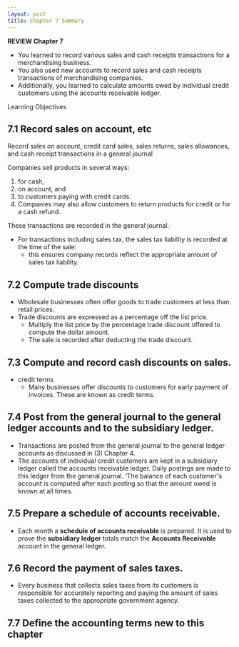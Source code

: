 ```yaml
---
layout: post
title: Chapter 7 Summary
---
```



**REVIEW Chapter 7**

- You learned to record various sales and cash receipts transactions for a merchandising business. 
- You also used new accounts to record sales and cash receipts transactions of merchandising companies.  
- Additionally, you learned to calculate amounts owed by individual credit customers using the accounts receivable ledger.

Learning Objectives

## 7.1 Record sales on account, etc

Record sales on account, credit card sales, sales returns, sales allowances, and cash receipt transactions in a general journal

Companies sell products in several ways:

1. for cash,  
2. on account, and  
3. to customers paying with credit cards.  
4. Companies may also allow customers to return products for credit or for a cash refund.  

These transactions are recorded in the general journal.  

- For transactions including sales tax, the sales tax liability is recorded at the time of the sale:  
   - this ensures company records reflect the appropriate amount of sales tax liability.

## 7.2 Compute trade discounts

- Wholesale businesses often offer goods to trade customers at less than retail prices. 
- Trade discounts are expressed as a percentage off the list price. 
   - Multiply the list price by the percentage trade discount offered to compute the dollar amount.
   - The sale is recorded after deducting the trade discount.

## 7.3 Compute and record cash discounts on sales.

- credit terms
   - Many businesses offer discounts to customers for early payment of invoices. These are known as credit terms.

## 7.4 Post from the general journal to the general ledger accounts and to the subsidiary ledger.

- Transactions are posted from the general journal to the general ledger accounts as discussed in (3) Chapter 4.  
- The accounts of individual credit customers are kept in a subsidiary ledger called the accounts receivable ledger. Daily postings are made to this ledger from the general journal. ‘The balance of each customer's account is computed after each posting so that the amount owed is known at all times.

## 7.5 Prepare a schedule of accounts receivable.

- Each month a **schedule of accounts receivable** is prepared. It is used to prove the **subsidiary ledger** totals match the **Accounts Receivable** account in the general ledger.

## 7.6 Record the payment of sales taxes.

- Every business that collects sales taxes from its customers is responsible for accurately reporting and paying the amount of sales taxes collected to the appropriate government agency.

## 7.7 Define the accounting terms new to this chapter
